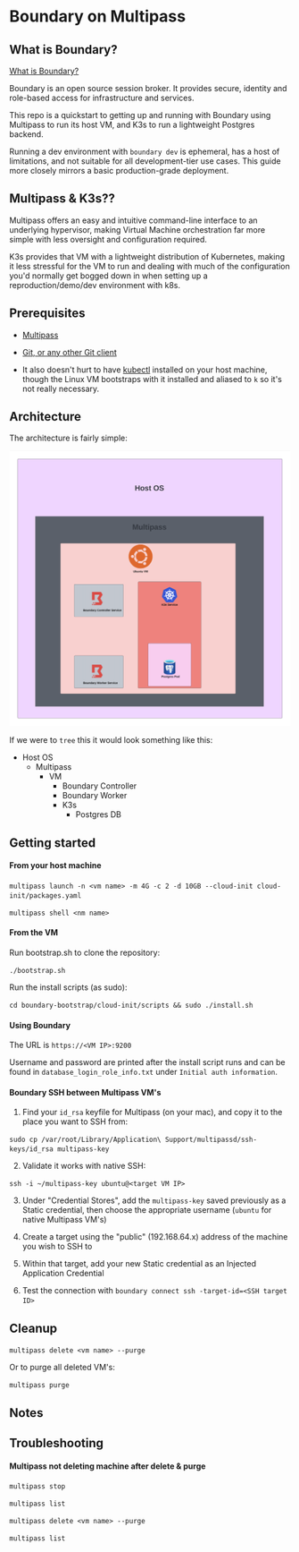 # Boundary on Multipass

## What is Boundary?

[What is Boundary?](https://developer.hashicorp.com/boundary/docs/overview/what-is-boundary)

Boundary is an open source session broker. It provides secure, identity and role-based access for infrastructure and services. 

This repo is a quickstart to getting up and running with Boundary using Multipass to run its host VM, and K3s to run a lightweight Postgres backend.

Running a dev environment with `boundary dev` is ephemeral, has a host of limitations, and not suitable for all development-tier use cases. This guide more closely mirrors a basic production-grade deployment.

## Multipass & K3s??

Multipass offers an easy and intuitive command-line interface to an underlying hypervisor, making Virtual Machine orchestration far more simple with less oversight and configuration required. 

K3s provides that VM with a lightweight distribution of Kubernetes, making it less stressful for the VM to run and dealing with much of the configuration you'd normally get bogged down in when setting up a reproduction/demo/dev environment with k8s.

## Prerequisites

- [Multipass](https://multipass.run/)

- [Git, or any other Git client](https://git-scm.com/)

- It also doesn't hurt to have [kubectl](https://kubernetes.io/docs/reference/kubectl/) installed on your host machine, though the Linux VM bootstraps with it installed and aliased to `k` so it's not really necessary.


## Architecture

The architecture is fairly simple:

![Architectural Diagram](https://github.com/conor-mccullough/boundary-bootstrap/raw/main/deployment-diagram.png)

If we were to `tree` this it would look something like this:

- Host OS
    - Multipass
        - VM
            - Boundary Controller
            - Boundary Worker
            - K3s
                - Postgres DB


## Getting started

#### From your host machine

`multipass launch -n <vm name> -m 4G -c 2 -d 10GB --cloud-init cloud-init/packages.yaml`

`multipass shell <nm name>`

#### From the VM

Run bootstrap.sh to clone the repository:

`./bootstrap.sh`

Run the install scripts (as sudo):

`cd boundary-bootstrap/cloud-init/scripts && sudo ./install.sh`

#### Using Boundary

The URL is `https://<VM IP>:9200`

Username and password are printed after the install script runs and can be found in `database_login_role_info.txt` under `Initial auth information`.

#### Boundary SSH between Multipass VM's

1. Find your `id_rsa` keyfile for Multipass (on your mac), and copy it to the place you want to SSH from:

`sudo cp /var/root/Library/Application\ Support/multipassd/ssh-keys/id_rsa multipass-key`

2. Validate it works with native SSH:

`ssh -i ~/multipass-key ubuntu@<target VM IP>`

3. Under "Credential Stores", add the `multipass-key` saved previously as a Static credential, then choose the appropriate username (`ubuntu` for native Multipass VM's)

4. Create a target using the "public" (192.168.64.x) address of the machine you wish to SSH to

5. Within that target, add your new Static credential as an Injected Application Credential

6. Test the connection with `boundary connect ssh -target-id=<SSH target ID>`


## Cleanup

`multipass delete <vm name> --purge`

Or to purge all deleted VM's:

`multipass purge`

## Notes


## Troubleshooting

#### Multipass not deleting machine after delete & purge

`multipass stop`

`multipass list`

`multipass delete <vm name> --purge`

`multipass list`

